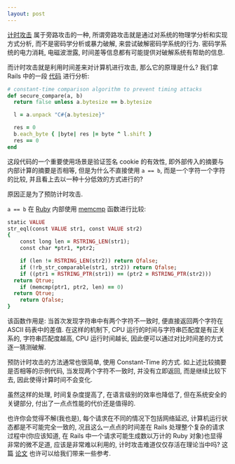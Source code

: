 ```yaml
---
layout: post
---
```


[计时攻击](http://en.wikipedia.org/wiki/Timing_attack) 属于旁路攻击的一种, 所谓旁路攻击就是通过对系统的物理学分析和实现方式分析, 而不是密码学分析或暴力破解, 来尝试破解密码学系统的行为. 密码学系统的电力消耗, 电磁波泄露, 时间差等信息都有可能提供对破解系统有帮助的信息.

而计时攻击就是利用时间差来对计算机进行攻击, 那么它的原理是什么? 我们拿 Rails 中的一段 [代码](https://github.com/rails/rails/blob/master/activesupport/lib/active_support/message_verifier.rb#L57) 进行分析:


```ruby
# constant-time comparison algorithm to prevent timing attacks
def secure_compare(a, b)
  return false unless a.bytesize == b.bytesize

  l = a.unpack "C#{a.bytesize}"

  res = 0
  b.each_byte { |byte| res |= byte ^ l.shift }
  res == 0
end
```

这段代码的一个重要使用场景是验证签名 cookie 的有效性, 即外部传入的摘要与内部计算的摘要是否相等, 但是为什么不直接使用 `a == b`, 而是一个字符一个字符的比较, 并且看上去以一种十分低效的方式进行的?

原因正是为了预防计时攻击.

`a == b` 在 [Ruby](https://github.com/ruby/ruby/blob/trunk/string.c#L2537) 内部使用 [memcmp](http://man7.org/linux/man-pages/man3/memcmp.3.html) 函数进行比较:

```ruby
static VALUE
str_eql(const VALUE str1, const VALUE str2)
{
    const long len = RSTRING_LEN(str1);
    const char *ptr1, *ptr2;

    if (len != RSTRING_LEN(str2)) return Qfalse;
    if (!rb_str_comparable(str1, str2)) return Qfalse;
    if ((ptr1 = RSTRING_PTR(str1)) == (ptr2 = RSTRING_PTR(str2)))
  return Qtrue;
    if (memcmp(ptr1, ptr2, len) == 0)
  return Qtrue;
    return Qfalse;
}
```

该函数作用是: 当首次发现字符串中有两个字符不一致时, 便直接返回两个字符在 ASCII 码表中的差值. 在这样的机制下, CPU 运行的时间与字符串匹配度是有正关系的, 字符串匹配度越高, CPU 运行时间越长, 因此便可以通过对比时间差的方式逐一猜测破解.

预防计时攻击的方法通常也很简单, 使用 Constant-Time 的方式. 如上述比较摘要是否相等的示例代码, 当发现两个字符不一致时, 并没有立即返回, 而是继续比较下去, 因此使得计算时间不会变化.

虽然这样的处理, 时间复杂度提高了, 在语言级别的效率也降低了, 但在系统安全的关键部分, 付出了一点点性能的代价还是值得的.

也许你会觉得不解(我也是), 每个请求在不同的情况下包括网络延迟, 计算机运行状态都是不可能完全一致的, 况且这么一点点的时间差在 Rails 处理整个复杂的请求过程中(你应该知道, 在 Rails 中一个请求可能生成数以万计的 Ruby 对象)也显得非常的微不足道, 应该是非常难以利用的, 计时攻击难道仅仅存活在理论当中吗? 这篇 [论文](http://www.cs.rice.edu/~dwallach/pub/crosby-timing2009.pdf) 也许可以给我们带来一些参考.
